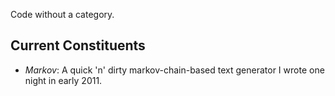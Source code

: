 Code without a category.


Current Constituents
--------------------
* _Markov_: A quick 'n' dirty markov-chain-based text generator I wrote one night in early 2011.